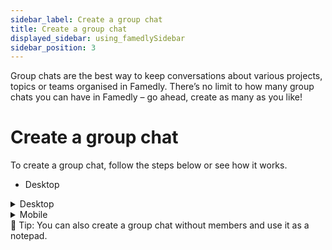 ```yaml
---
sidebar_label: Create a group chat
title: Create a group chat
displayed_sidebar: using_famedlySidebar
sidebar_position: 3
---
```


Group chats are the best way to keep conversations about various projects, topics or teams organised in Famedly. There’s no limit to how many group chats you can have in Famedly – go ahead, create as many as you like!

# **Create a group chat**

To create a group chat, follow the steps below or see how it works.

- Desktop
    
<details>
<summary>Desktop</summary>

1. Click on the Start Chat button in the top left corner.
2. Click on **Start Chat**.
3. Click on **New Group**.
4. Enter a group chat name.
5. Add members to the group chat.
6. Click **Create Group** to complete the process.

</details>

<details>
<summary>Mobile</summary>

1. Tap **Chats** at the bottom of the screen.
2. Tap the **+New** button at the bottom right of your screen.
3. Tap **Start Chat**.
4. Tap **New Group**.
5. Enter a group chat subject.
6. Add members to the group chat.
7. Tap ✔️ in the top right corner to create the group.

</details>

<aside>
🚧 Tip: You can also create a group chat without members and use it as a notepad.

</aside>
